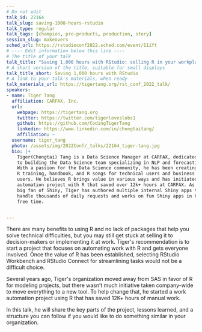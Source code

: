 ```yaml
---
# Do not edit
talk_id: 22164
talk_slug: saving-1000-hours-rstudio
talk_type: regular
talk_tags: [champion, pro-products, production, story]
session_slug: makeovers
sched_url: https://rstudioconf2022.sched.com/event/11iYt
# ---- Edit information below this line ----
# The title of your talk
talk_title: "Saving 1,000 hours with RStudio: selling R in your workplace"
# A short version of the title, suitable for small displays
talk_title_short: Saving 1,000 hours with RStudio
# A link to your talk's materials, when ready
talk_materials_url: https://tigertang.org/rst_conf_2022_talk/
speakers:
- name: Tiger Tang
  affiliation: CARFAX, Inc.
  url:
    webpage: https://tigertang.org
    twitter: https://twitter.com/tigerloveslobs1
    github: https://github.com/CodingTigerTang
    linkedin: https://www.linkedin.com/in/chongtaitang/
    affiliation: ~
  username: tiger_tang
  photo: /assets/img/2022Conf/_talks/22164_tiger-tang.jpg
  bio: |+
    Tiger(Chongtai) Tang is a Data Science Manager at CARFAX, dedicated
    to building the Data Science team specializing in NLP and forecasting.
    With a passion for the Data Science community, he has been creating
    R training, handbook, and R songs for technical users and business
    users. He believes R brings value in various ways and has initiated an
    automation project with R that saved over 12k+ hours at CARFAX. As a
    big fan of Shiny, Tiger has authored multiple internal Shiny apps that
    handle thousands of daily requests and works on fun Shiny apps in his
    free time.


---
```


<!-- ABSTRACT ----
Please write abstract below. You may use simple markdown (links, code style, bold, italics)
-->

There are many benefits to using R and no lack of packages that help you solve technical difficulties, but you may still get stuck at selling it to decision-makers or implementing it at work. Tiger's recommendation is to start a project that focuses on automating work with R and gets everyone involved. Once the value of R has been established, selecting RStudio Workbench and RStudio Connect for streamlining tasks would not be a difficult choice. 

Several years ago, Tiger's organization moved away from SAS in favor of R for modeling projects, but there wasn’t much initiative taken company-wide to move everything to a new tool. To help change that, he started a work automation project using R that has saved 12K+ hours of manual work. 

In this talk, he will share the key parts of the project, lessons learned, and a structure you can follow if you would like to do something similar in your organization.
